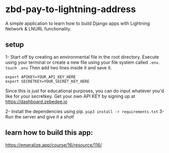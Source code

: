 # zbd-pay-to-lightning-address
A simple application to learn how to build Django apps with Lightning Network &amp; LNURL functionality.

## setup
1- Start off by creating an environmental file in the root directory. 
Execute using your terminal or create a new file using your file system called `.env`. 
`touch .env`
Then add two lines inside it and save it.
```
export APIKEY=YOUR_API_KEY_HERE
export SECRETKEY=YOUR_SECRET_KEY_HERE
```

Since this is just for educational purposes, you can do input whatever you'd like for your secretkey. Get your own API KEY by signing up at https://dashboard.zebedee.io

2- Install the dependencies using pip.
`pip3 install -r requirements.txt`
3- Run the server and give it a shot!

## learn how to build this app:
https://emeralize.app/course/16/resource/116/